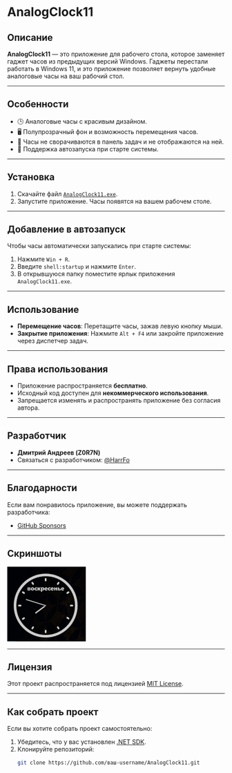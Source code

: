 # AnalogClock11

## Описание
**AnalogClock11** — это приложение для рабочего стола, которое заменяет гаджет часов из предыдущих версий Windows. Гаджеты перестали работать в Windows 11, и это приложение позволяет вернуть удобные аналоговые часы на ваш рабочий стол.

---

## Особенности
- 🕒 Аналоговые часы с красивым дизайном.
- 🖥️ Полупрозрачный фон и возможность перемещения часов.
- 🚫 Часы не сворачиваются в панель задач и не отображаются на ней.
- 🔄 Поддержка автозапуска при старте системы.

---

## Установка
1. Скачайте файл [`AnalogClock11.exe`](https://github.com/Z0R7N/AnalogClock11/blob/main/obj/Release/AnalogClock11.exe).
2. Запустите приложение. Часы появятся на вашем рабочем столе.

---

## Добавление в автозапуск
Чтобы часы автоматически запускались при старте системы:
1. Нажмите `Win + R`.
2. Введите `shell:startup` и нажмите `Enter`.
3. В открывшуюся папку поместите ярлык приложения `AnalogClock11.exe`.

---

## Использование
- **Перемещение часов**: Перетащите часы, зажав левую кнопку мыши.
- **Закрытие приложения**: Нажмите `Alt + F4` или закройте приложение через диспетчер задач.

---

## Права использования
- Приложение распространяется **бесплатно**.
- Исходный код доступен для **некоммерческого использования**.
- Запрещается изменять и распространять приложение без согласия автора.

---

## Разработчик
- **Дмитрий Андреев (Z0R7N)**
- Связаться с разработчиком: [@HarrFo](https://t.me/HarrFo)

---

## Благодарности
Если вам понравилось приложение, вы можете поддержать разработчика:
- [GitHub Sponsors](https://github.com/sponsors/Z0R7N)

---

## Скриншоты
![Скриншот часов](https://github.com/Z0R7N/AnalogClock11/blob/main/assets/screen_clock11.png)

---

## Лицензия
Этот проект распространяется под лицензией [MIT License](LICENSE).

---

## Как собрать проект
Если вы хотите собрать проект самостоятельно:
1. Убедитесь, что у вас установлен [.NET SDK](https://dotnet.microsoft.com/download).
2. Клонируйте репозиторий:
   ```bash
   git clone https://github.com/ваш-username/AnalogClock11.git
